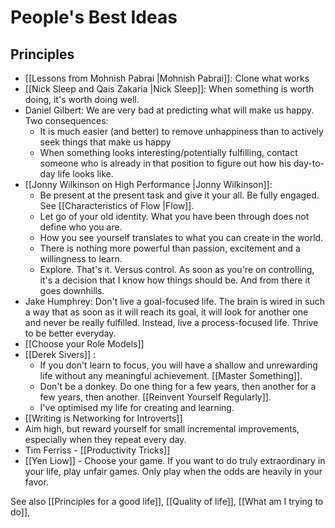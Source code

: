 # People's Best Ideas


## Principles
- [[Lessons from Mohnish Pabrai |Mohnish Pabrai]]: Clone what works
- [[Nick Sleep and Qais Zakaria |Nick Sleep]]: When something is worth doing, it's worth doing well.
- Daniel Gilbert: We are very bad at predicting what will make us happy. Two consequences:
	-  It is much easier (and better) to remove unhappiness than to actively seek things that make us happy
	- When something looks interesting/potentially fulfilling, contact someone who is already in that position to figure out how his day-to-day life looks like.
- [[Jonny Wilkinson on High Performance |Jonny Wilkinson]]: 
	- Be present at the present task and give it your all. Be fully engaged. See [[Characteristics of  Flow |Flow]].
	- Let go of your old identity. What you have been through does not define who you are.
	- How you see yourself translates to what you can create in the world.
	- There is nothing more powerful than passion, excitement and a willingness to learn.
	- Explore. That's it. Versus control. As soon as you're on controlling, it's a decision that I know how things should be. And from there it goes downhills.
- Jake Humphrey: Don't live a goal-focused life. The brain is wired in such a way that as soon as it will reach its goal, it will look for another one and never be really fulfilled. Instead, live a process-focused life. Thrive to be better everyday.
- [[Choose your Role Models]]
- [[Derek Sivers]] : 
	- If you don't learn to focus, you will have a shallow and unrewarding life without any meaningful achievement. [[Master Something]].
	- Don't be a donkey. Do one thing for a few years, then another for a few years, then another. [[Reinvent Yourself Regularly]].
	- I've optimised my life for creating and learning.
- [[Writing is Networking for Introverts]]
- Aim high, but reward yourself for small incremental improvements, especially when they repeat every day.
- Tim Ferriss - [[Productivity Tricks]]
- [[Yen Liow]] - Choose your game. If you want to do truly extraordinary in your life, play unfair games. Only play when the odds are heavily in your favor.






See also [[Principles for a good  life]], [[Quality of life]], [[What am I trying to do]], 